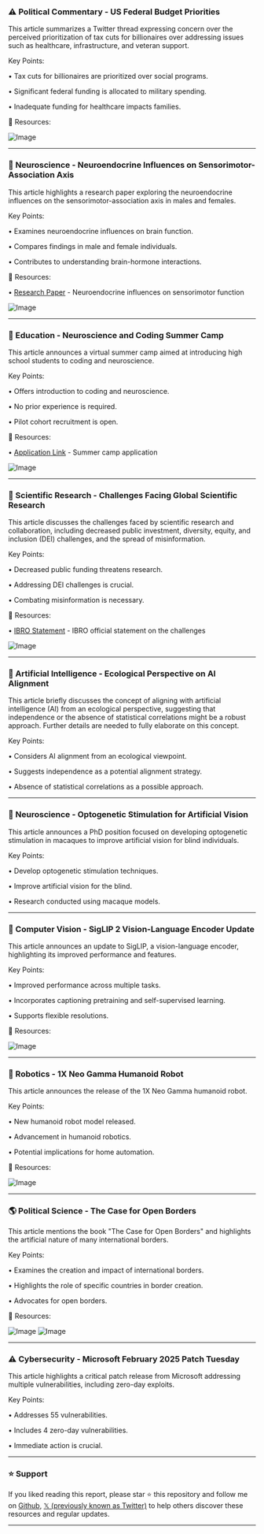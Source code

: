 ### ⚠️ Political Commentary - US Federal Budget Priorities

This article summarizes a Twitter thread expressing concern over the perceived prioritization of tax cuts for billionaires over addressing issues such as healthcare, infrastructure, and veteran support.

Key Points:

• Tax cuts for billionaires are prioritized over social programs.

•  Significant federal funding is allocated to military spending.

•  Inadequate funding for healthcare impacts families.


🔗 Resources:

![Image](https://pbs.twimg.com/amplify_video_thumb/1892337850844078080/img/6EKYMt2itJwJTl1n.jpg)


---
### 🧠 Neuroscience - Neuroendocrine Influences on Sensorimotor-Association Axis

This article highlights a research paper exploring the neuroendocrine influences on the sensorimotor-association axis in males and females.

Key Points:

•  Examines neuroendocrine influences on brain function.

•  Compares findings in male and female individuals.

•  Contributes to understanding brain-hormone interactions.


🔗 Resources:

• [Research Paper](https://doi.org/10.1162/imag_a_00474) -  Neuroendocrine influences on sensorimotor function

![Image](https://pbs.twimg.com/media/GkXAy0DWEAENw8J?format=jpg&name=small)


---
### 🚀 Education - Neuroscience and Coding Summer Camp

This article announces a virtual summer camp aimed at introducing high school students to coding and neuroscience.

Key Points:

•  Offers introduction to coding and neuroscience.

•  No prior experience is required.

•  Pilot cohort recruitment is open.


🔗 Resources:

• [Application Link](https://connects.mgh.harvard.edu/outreach/linc-camp/) -  Summer camp application

![Image](https://pbs.twimg.com/media/GkUP7Xpb0AA5Mll?format=jpg&name=small)


---
### 🔬 Scientific Research - Challenges Facing Global Scientific Research

This article discusses the challenges faced by scientific research and collaboration, including decreased public investment, diversity, equity, and inclusion (DEI) challenges, and the spread of misinformation.

Key Points:

•  Decreased public funding threatens research.

•  Addressing DEI challenges is crucial.

•  Combating misinformation is necessary.


🔗 Resources:

• [IBRO Statement](https://ibro.org/statement-from-the-international-brain-research-organization-the-universal-value-of-scientific-research/) - IBRO official statement on the challenges

![Image](https://pbs.twimg.com/media/GkT1CCQWkAAljJb?format=jpg&name=small)


---
### 🤖 Artificial Intelligence - Ecological Perspective on AI Alignment

This article briefly discusses the concept of aligning with artificial intelligence (AI) from an ecological perspective, suggesting that independence or the absence of statistical correlations might be a robust approach.  Further details are needed to fully elaborate on this concept.

Key Points:

•  Considers AI alignment from an ecological viewpoint.

•  Suggests independence as a potential alignment strategy.

•  Absence of statistical correlations as a possible approach.



---
### 🧠 Neuroscience - Optogenetic Stimulation for Artificial Vision

This article announces a PhD position focused on developing optogenetic stimulation in macaques to improve artificial vision for blind individuals.

Key Points:

•  Develop optogenetic stimulation techniques.

•  Improve artificial vision for the blind.

•  Research conducted using macaque models.


---
### 🚀 Computer Vision - SigLIP 2 Vision-Language Encoder Update

This article announces an update to SigLIP, a vision-language encoder, highlighting its improved performance and features.

Key Points:

•  Improved performance across multiple tasks.

•  Incorporates captioning pretraining and self-supervised learning.

•  Supports flexible resolutions.


🔗 Resources:

![Image](https://pbs.twimg.com/media/GkTSSBiXQAAj7ZL?format=jpg&name=small)


---
### 🤖 Robotics - 1X Neo Gamma Humanoid Robot

This article announces the release of the 1X Neo Gamma humanoid robot.

Key Points:

•  New humanoid robot model released.

•  Advancement in humanoid robotics.

•  Potential implications for home automation.


🔗 Resources:

![Image](https://pbs.twimg.com/ext_tw_video_thumb/1893012630211612672/pu/img/VZ7jU4WEyUHCQhjv.jpg)


---
### 🌎 Political Science - The Case for Open Borders

This article mentions the book "The Case for Open Borders" and highlights the artificial nature of many international borders.

Key Points:

•  Examines the creation and impact of international borders.

•  Highlights the role of specific countries in border creation.

•  Advocates for open borders.


🔗 Resources:

![Image](https://pbs.twimg.com/media/GkIPh1MXcAAGxJk?format=jpg&name=small)
![Image](https://pbs.twimg.com/media/GkIPh1LW8AEtTQ5?format=jpg&name=small)


---
### ⚠️ Cybersecurity - Microsoft February 2025 Patch Tuesday

This article highlights a critical patch release from Microsoft addressing multiple vulnerabilities, including zero-day exploits.

Key Points:

•  Addresses 55 vulnerabilities.

•  Includes 4 zero-day vulnerabilities.

•  Immediate action is crucial.


---

### ⭐️ Support

If you liked reading this report, please star ⭐️ this repository and follow me on [Github](https://github.com/Drix10), [𝕏 (previously known as Twitter)](https://x.com/DRIX_10_) to help others discover these resources and regular updates.

---
